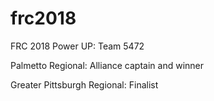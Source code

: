 # frc2018 #

FRC 2018 Power UP: Team 5472

Palmetto Regional: Alliance captain and winner

Greater Pittsburgh Regional: Finalist

